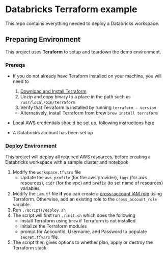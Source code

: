 # Databricks Terraform example

This repo contains everything needed to deploy a Databricks workspace.

## Preparing Environment

This project uses **Teraform** to setup and teardown the demo environment.

### Prereqs
* If you do not already have Teraform installed on your machine, you will need to
    1. [Download and Install Terraform](https://learn.hashicorp.com/tutorials/terraform/install-cli)
    2. Unzip and copy binary to a place in the path such as `/usr/local/bin/terraform`
    3. Verify that Terraform is installed by running `terraform — version`
    * Alternatively, install Terraform from brew `brew install terraform`

* Local AWS credentials should be set up, following instructions [here](https://registry.terraform.io/providers/hashicorp/aws/latest/docs#authentication)

* A Databricks account has been set up

### Deploy Environment
This project will deploy all required AWS resources, before creating a Databricks workspace with a sample cluster and notebook

1. Modify the `workspace.tfvars` file 
    * Update the `aws_profile` (for the aws provider), `tags` (for aws resources), `cidr` (for the vpc) and `prefix` (to set name of resources) variables
2. Modify the `iam.tf` file **if** you can create a [cross-account IAM role](https://docs.databricks.com/administration-guide/account-api/iam-role.html) using Terraform. Otherwise, add an existing role to the `cross_account_role` variable.
3. Run `./scripts/deploy.sh`
4. The script will first run `./init.sh` which does the following
    * install Terraform using `brew` if Terraform is not installed
    * initialize the Terraform modules
    * prompt for AccountId, Username, and Password to populate `secret.tfvars` file.
5. The script then gives options to whether plan, apply or destroy the Terraform stack